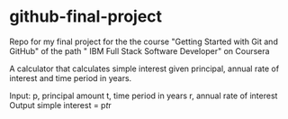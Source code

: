 # github-final-project
Repo for my final project for the the course "Getting Started with Git and GitHub" of the path " IBM Full Stack Software Developer" on Coursera

A calculator that calculates simple interest given principal, annual rate of interest and time period in years.

Input:
   p, principal amount
   t, time period in years
   r, annual rate of interest
Output
   simple interest = p*t*r
